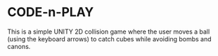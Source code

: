 # CODE-n-PLAY
This is a simple UNITY 2D collision game where the user moves a ball (using the keyboard arrows) to catch cubes while avoiding bombs and canons.
